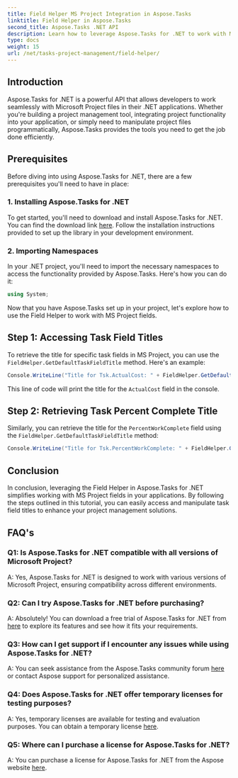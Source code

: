 ```yaml
---
title: Field Helper MS Project Integration in Aspose.Tasks
linktitle: Field Helper in Aspose.Tasks
second_title: Aspose.Tasks .NET API
description: Learn how to leverage Aspose.Tasks for .NET to work with MS Project files seamlessly.
type: docs
weight: 15
url: /net/tasks-project-management/field-helper/
---
```

## Introduction

Aspose.Tasks for .NET is a powerful API that allows developers to work seamlessly with Microsoft Project files in their .NET applications. Whether you're building a project management tool, integrating project functionality into your application, or simply need to manipulate project files programmatically, Aspose.Tasks provides the tools you need to get the job done efficiently.

## Prerequisites

Before diving into using Aspose.Tasks for .NET, there are a few prerequisites you'll need to have in place:

### 1. Installing Aspose.Tasks for .NET

To get started, you'll need to download and install Aspose.Tasks for .NET. You can find the download link [here](https://releases.aspose.com/tasks/net/). Follow the installation instructions provided to set up the library in your development environment.

### 2. Importing Namespaces

In your .NET project, you'll need to import the necessary namespaces to access the functionality provided by Aspose.Tasks. Here's how you can do it:

```csharp
using System;

```

Now that you have Aspose.Tasks set up in your project, let's explore how to use the Field Helper to work with MS Project fields.

## Step 1: Accessing Task Field Titles

To retrieve the title for specific task fields in MS Project, you can use the `FieldHelper.GetDefaultTaskFieldTitle` method. Here's an example:

```csharp
Console.WriteLine("Title for Tsk.ActualCost: " + FieldHelper.GetDefaultTaskFieldTitle(Tsk.ActualCost.KeyType));
```

This line of code will print the title for the `ActualCost` field in the console.

## Step 2: Retrieving Task Percent Complete Title

Similarly, you can retrieve the title for the `PercentWorkComplete` field using the `FieldHelper.GetDefaultTaskFieldTitle` method:

```csharp
Console.WriteLine("Title for Tsk.PercentWorkComplete: " + FieldHelper.GetDefaultTaskFieldTitle(Tsk.PercentWorkComplete.KeyType));
```

## Conclusion

In conclusion, leveraging the Field Helper in Aspose.Tasks for .NET simplifies working with MS Project fields in your applications. By following the steps outlined in this tutorial, you can easily access and manipulate task field titles to enhance your project management solutions.

## FAQ's

### Q1: Is Aspose.Tasks for .NET compatible with all versions of Microsoft Project?

A: Yes, Aspose.Tasks for .NET is designed to work with various versions of Microsoft Project, ensuring compatibility across different environments.

### Q2: Can I try Aspose.Tasks for .NET before purchasing?

A: Absolutely! You can download a free trial of Aspose.Tasks for .NET from [here](https://releases.aspose.com/) to explore its features and see how it fits your requirements.

### Q3: How can I get support if I encounter any issues while using Aspose.Tasks for .NET?

A: You can seek assistance from the Aspose.Tasks community forum [here](https://forum.aspose.com/c/tasks/15) or contact Aspose support for personalized assistance.

### Q4: Does Aspose.Tasks for .NET offer temporary licenses for testing purposes?

A: Yes, temporary licenses are available for testing and evaluation purposes. You can obtain a temporary license [here](https://purchase.aspose.com/temporary-license/).

### Q5: Where can I purchase a license for Aspose.Tasks for .NET?

A: You can purchase a license for Aspose.Tasks for .NET from the Aspose website [here](https://purchase.aspose.com/buy).
